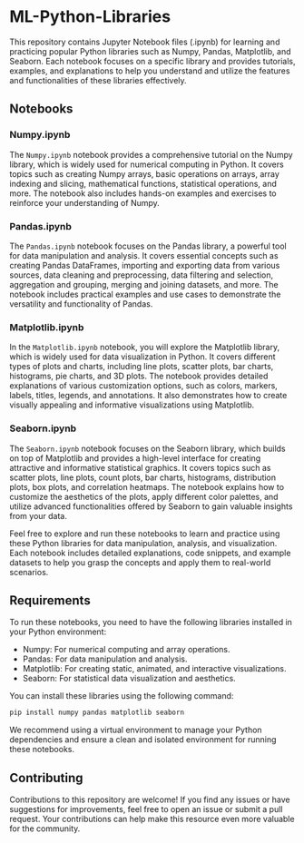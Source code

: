 # ML-Python-Libraries

This repository contains Jupyter Notebook files (.ipynb) for learning and practicing popular Python libraries such as Numpy, Pandas, Matplotlib, and Seaborn. Each notebook focuses on a specific library and provides tutorials, examples, and explanations to help you understand and utilize the features and functionalities of these libraries effectively.

## Notebooks

### Numpy.ipynb

The `Numpy.ipynb` notebook provides a comprehensive tutorial on the Numpy library, which is widely used for numerical computing in Python. It covers topics such as creating Numpy arrays, basic operations on arrays, array indexing and slicing, mathematical functions, statistical operations, and more. The notebook also includes hands-on examples and exercises to reinforce your understanding of Numpy.

### Pandas.ipynb

The `Pandas.ipynb` notebook focuses on the Pandas library, a powerful tool for data manipulation and analysis. It covers essential concepts such as creating Pandas DataFrames, importing and exporting data from various sources, data cleaning and preprocessing, data filtering and selection, aggregation and grouping, merging and joining datasets, and more. The notebook includes practical examples and use cases to demonstrate the versatility and functionality of Pandas.

### Matplotlib.ipynb

In the `Matplotlib.ipynb` notebook, you will explore the Matplotlib library, which is widely used for data visualization in Python. It covers different types of plots and charts, including line plots, scatter plots, bar charts, histograms, pie charts, and 3D plots. The notebook provides detailed explanations of various customization options, such as colors, markers, labels, titles, legends, and annotations. It also demonstrates how to create visually appealing and informative visualizations using Matplotlib.

### Seaborn.ipynb

The `Seaborn.ipynb` notebook focuses on the Seaborn library, which builds on top of Matplotlib and provides a high-level interface for creating attractive and informative statistical graphics. It covers topics such as scatter plots, line plots, count plots, bar charts, histograms, distribution plots, box plots, and correlation heatmaps. The notebook explains how to customize the aesthetics of the plots, apply different color palettes, and utilize advanced functionalities offered by Seaborn to gain valuable insights from your data.

Feel free to explore and run these notebooks to learn and practice using these Python libraries for data manipulation, analysis, and visualization. Each notebook includes detailed explanations, code snippets, and example datasets to help you grasp the concepts and apply them to real-world scenarios.

## Requirements

To run these notebooks, you need to have the following libraries installed in your Python environment:

- Numpy: For numerical computing and array operations.
- Pandas: For data manipulation and analysis.
- Matplotlib: For creating static, animated, and interactive visualizations.
- Seaborn: For statistical data visualization and aesthetics.

You can install these libraries using the following command:

```bash
pip install numpy pandas matplotlib seaborn
```

We recommend using a virtual environment to manage your Python dependencies and ensure a clean and isolated environment for running these notebooks.

## Contributing

Contributions to this repository are welcome! If you find any issues or have suggestions for improvements, feel free to open an issue or submit a pull request. Your contributions can help make this resource even more valuable for the community.


